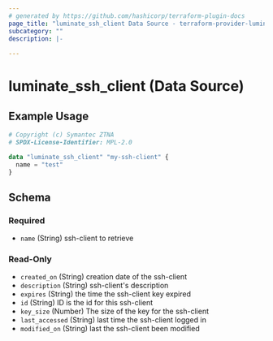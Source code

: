 ```yaml
---
# generated by https://github.com/hashicorp/terraform-plugin-docs
page_title: "luminate_ssh_client Data Source - terraform-provider-luminate"
subcategory: ""
description: |-
  
---
```


# luminate_ssh_client (Data Source)



## Example Usage

```terraform
# Copyright (c) Symantec ZTNA
# SPDX-License-Identifier: MPL-2.0

data "luminate_ssh_client" "my-ssh-client" {
  name = "test"
}
```

<!-- schema generated by tfplugindocs -->
## Schema

### Required

- `name` (String) ssh-client to retrieve

### Read-Only

- `created_on` (String) creation date of the ssh-client
- `description` (String) ssh-client's description
- `expires` (String) the time the ssh-client key expired
- `id` (String) ID is the id for this ssh-client
- `key_size` (Number) The size of the key for the ssh-client
- `last_accessed` (String) last time the ssh-client logged in
- `modified_on` (String) last the ssh-client been modified
